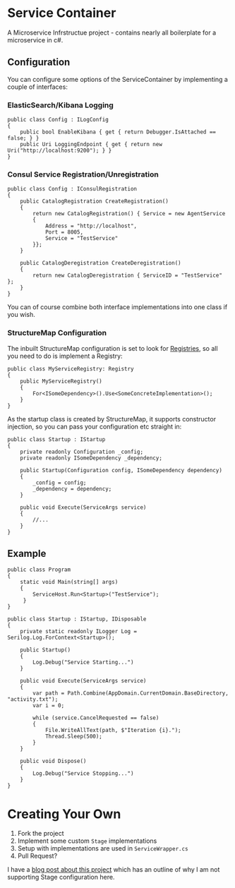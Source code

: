# Service Container

A Microservice Infrstructue project - contains nearly all boilerplate for a microservice in c#.

## Configuration

You can configure some options of the ServiceContainer by implementing a couple of interfaces:

### ElasticSearch/Kibana Logging

```CSharp
public class Config : ILogConfig
{
    public bool EnableKibana { get { return Debugger.IsAttached == false; } }
    public Uri LoggingEndpoint { get { return new Uri("http://localhost:9200"); } }
}
```

### Consul Service Registration/Unregistration

```CSharp
public class Config : IConsulRegistration
{
    public CatalogRegistration CreateRegistration()
    {
        return new CatalogRegistration() { Service = new AgentService
        {
            Address = "http://localhost",
            Port = 8005,
            Service = "TestService"
        }};
    }

    public CatalogDeregistration CreateDeregistration()
    {
        return new CatalogDeregistration { ServiceID = "TestService" };
    }
}
```
You can of course combine both interface implementations into one class if you wish.

### StructureMap Configuration

The inbuilt StructureMap configuration is set to look for [Registries][structuremap-registry], so all you need to do is implement a Registry:

```CSharp
public class MyServiceRegistry: Registry
{
    public MyServiceRegistry()
    {
        For<ISomeDependency>().Use<SomeConcreteImplementation>();
    }
}
```

As the startup class is created by StructureMap, it supports constructor injection, so you can pass your configuration etc straight in:

```CSharp
public class Startup : IStartup
{
    private readonly Configuration _config;
    private readonly ISomeDependency _dependency;

    public Startup(Configuration config, ISomeDependency dependency)
    {
        _config = config;
        _dependency = dependency;
    }

    public void Execute(ServiceArgs service)
    {
        //...
    }
}
```

## Example

```CSharp
public class Program
{
    static void Main(string[] args)
    {
        ServiceHost.Run<Startup>("TestService");
     }
}

public class Startup : IStartup, IDisposable
{
    private static readonly ILogger Log = Serilog.Log.ForContext<Startup>();

    public Startup()
    {
        Log.Debug("Service Starting...")
    }

    public void Execute(ServiceArgs service)
    {
        var path = Path.Combine(AppDomain.CurrentDomain.BaseDirectory, "activity.txt");
        var i = 0;

        while (service.CancelRequested == false)
        {
            File.WriteAllText(path, $"Iteration {i}.");
            Thread.Sleep(500);
        }
    }

    public void Dispose()
    {
        Log.Debug("Service Stopping...")
    }
}
```

# Creating Your Own

1. Fork the project
2. Implement some custom `Stage` implementations
3. Setup with implementations are used in `ServiceWrapper.cs`
4. Pull Request?

I have a [blog post about this project][blog-servicecontainer] which has an outline of why I am not supporting Stage configuration here.


[structuremap-registry]: http://structuremap.github.io/registration/registry-dsl/
[blog-servicecontainer]: http://andydote.co.uk/2016/07/17/preventing-microservice-boilerplate/
